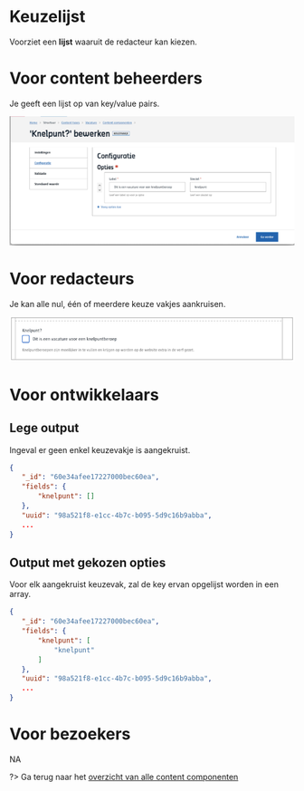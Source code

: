# Keuzelijst
Voorziet een **lijst** waaruit de redacteur kan kiezen.

# Voor content beheerders

Je geeft een lijst op van key/value pairs.

![Keuzevakje config](../assets/keuzevakje-config.png)

# Voor redacteurs

Je kan alle nul, één of meerdere keuze vakjes aankruisen.

![Keuzevakje redactie](../assets/keuzevakje-redactie.png)

# Voor ontwikkelaars

## Lege output

Ingeval er geen enkel keuzevakje is aangekruist.

```json
{
   "_id": "60e34afee17227000bec60ea",
   "fields": {
       "knelpunt": []
   },
   "uuid": "98a521f8-e1cc-4b7c-b095-5d9c16b9abba", 
   ...
}
```

## Output met gekozen opties

Voor elk aangekruist keuzevak, zal de key ervan opgelijst worden in een array.

```json
{
   "_id": "60e34afee17227000bec60ea",
   "fields": {
       "knelpunt": [
           "knelpunt"
       ]
   },
   "uuid": "98a521f8-e1cc-4b7c-b095-5d9c16b9abba", 
   ...
}
```

# Voor bezoekers
NA

?> Ga terug naar het [overzicht van alle content componenten](/redactie/content/inrichten-cc-standaard.md)